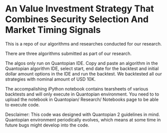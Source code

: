 # An Value Investment Strategy That Combines Security Selection And Market Timing Signals
This is a repo of our algorithms and researches conducted for our research.

There are three algorithms submitted as part of our research.

The algos only run on Quantopian IDE. Copy and paste an algorithm in the Quantopian algorithm IDE, select start, end date for the backtest and initial dollar amount options in the IDE and run the backtest. We backtested all our strategies with nominal amount of USD 10K.

The accompalishing iPython notebook contains tearsheets of various backtests and will only execute in Quantopian environment. You need to to upload the notebook in Quantopian/ Research/ Notebooks page to be able to execute code.

Desclaimer: This code was designed with Quantopian 2 guidelines in mind. Quantopian environment periodically evolves, which means at some time in future bugs might develop into the code.
